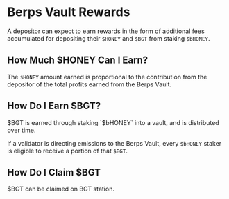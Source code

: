 <script setup>
  import config from '@berachain/config/constants.json';
</script>

# Berps Vault Rewards

A depositor can expect to earn rewards in the form of additional fees accumulated for depositing their `$HONEY` and `$BGT` from staking `$bHONEY`.

## How Much $HONEY Can I Earn?

The `$HONEY` amount earned is proportional to the contribution from the depositor of the total profits earned from the Berps Vault.

## How Do I Earn $BGT?

$BGT is earned through staking `$bHONEY` into a vault, and is distributed over time.

If a validator is directing emissions to the Berps Vault, every `$bHONEY` staker is eligible to receive a portion of that `$BGT`.

## How Do I Claim $BGT

$BGT can be claimed on <a :href="config.testnet.dapps.bgtStation.url">BGT station</a>.
